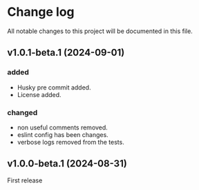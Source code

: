 # Change log

All notable changes to this project will be documented in this file.

## v1.0.1-beta.1 (2024-09-01)

### added

- Husky pre commit added.
- License added.

### changed

- non useful comments removed.
- eslint config has been changes.
- verbose logs removed from the tests.

## v1.0.0-beta.1 (2024-08-31)

First release
